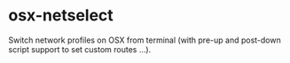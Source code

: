osx-netselect
=============

Switch network profiles on OSX from terminal (with pre-up and post-down script support to set custom routes ...).
